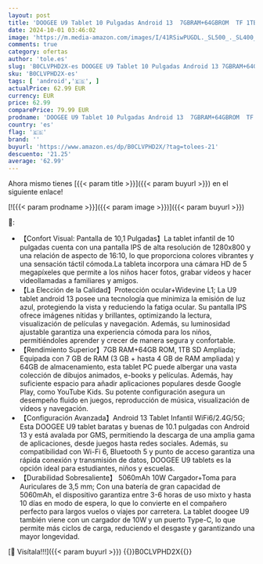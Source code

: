 ```yaml
---
layout: post
title: 'DOOGEE U9 Tablet 10 Pulgadas Android 13  7GBRAM+64GBROM  TF 1TB   2024 Tablet Niños Protección Ocular  Widevine L1  5060mAh Batería Tablet Infantil Pantalla HD IPS  5MP Cámara  BT5.0/WiFi 6/OTG-Negro'
date: 2024-10-01 03:46:02
image: 'https://m.media-amazon.com/images/I/41RSiwPUGDL._SL500_._SL400_.jpg'
comments: true
category: ofertas
author: 'tole.es'
slug: 'B0CLVPHD2X-es DOOGEE U9 Tablet 10 Pulgadas Android 13 7GBRAM+64GBROM TF...'
sku: 'B0CLVPHD2X-es'
tags: [ 'android','🇪🇸', ]
actualPrice: 62.99 EUR
currency: EUR
price: 62.99
comparePrice: 79.99 EUR
prodname: 'DOOGEE U9 Tablet 10 Pulgadas Android 13  7GBRAM+64GBROM  TF 1TB   2024 Tablet Niños Protección Ocular  Widevine L1  5060mAh Batería Tablet Infantil Pantalla HD IPS  5MP Cámara  BT5.0/WiFi 6/OTG-Negro'
country: 'es'
flag: '🇪🇸'
brand: ''
buyurl: 'https://www.amazon.es/dp/B0CLVPHD2X/?tag=tolees-21'
descuento: '21.25'
average: '62.99'
---
```


Ahora mismo tienes [{{< param title >}}]({{< param buyurl >}}) en el siguiente enlace!

[![{{< param prodname >}}]({{< param image >}})]({{< param buyurl >}})

🔎:

- 【Confort Visual: Pantalla de 10,1 Pulgadas】La tablet infantil de 10 pulgadas cuenta con una pantalla IPS de alta resolución de 1280x800 y una relación de aspecto de 16:10, lo que proporciona colores vibrantes y una sensación táctil cómoda.La tableta incorpora una cámara HD de 5 megapíxeles que permite a los niños hacer fotos, grabar vídeos y hacer videollamadas a familiares y amigos.
- 【La Elección de la Calidad】Protección ocular+Widevine L1; La U9 tablet android 13 posee una tecnología que minimiza la emisión de luz azul, protegiendo la vista y reduciendo la fatiga ocular. Su pantalla IPS ofrece imágenes nítidas y brillantes, optimizando la lectura, visualización de películas y navegación. Además, su luminosidad ajustable garantiza una experiencia cómoda para los niños, permitiéndoles aprender y crecer de manera segura y confortable.
- 【Rendimiento Superior】7GB RAM+64GB ROM, 1TB SD Ampliada; Equipada con 7 GB de RAM (3 GB + hasta 4 GB de RAM ampliada) y 64GB de almacenamiento, esta tablet PC puede albergar una vasta colección de dibujos animados, e-books y películas. Además, hay suficiente espacio para añadir aplicaciones populares desde Google Play, como YouTube Kids. Su potente configuración asegura un desempeño fluido en juegos, reproducción de música, visualización de vídeos y navegación.
- 【Configuración Avanzada】Android 13 Tablet Infantil WiFi6/2.4G/5G; Esta DOOGEE U9 tablet baratas y buenas de 10.1 pulgadas con Android 13 y está avalada por GMS, permitiendo la descarga de una amplia gama de aplicaciones, desde juegos hasta redes sociales. Además, su compatibilidad con Wi-Fi 6, Bluetooth 5 y punto de acceso garantiza una rápida conexión y transmisión de datos, DOOGEE U9 tablets es la opción ideal para estudiantes, niños y escuelas.
- 【Durabilidad Sobresaliente】 5060mAh 10W Cargador+Toma para Auriculares de 3,5 mm; Con una batería de gran capacidad de 5060mAh, el dispositivo garantiza entre 3-6 horas de uso mixto y hasta 10 días en modo de espera, lo que lo convierte en el compañero perfecto para largos vuelos o viajes por carretera. La tablet doogee U9 también viene con un cargador de 10W y un puerto Type-C, lo que permite más ciclos de carga, reduciendo el desgaste y garantizando una mayor longevidad.

[🛒 Visítala!!!]({{< param buyurl >}})
{{<world>}}B0CLVPHD2X{{</world>}}
